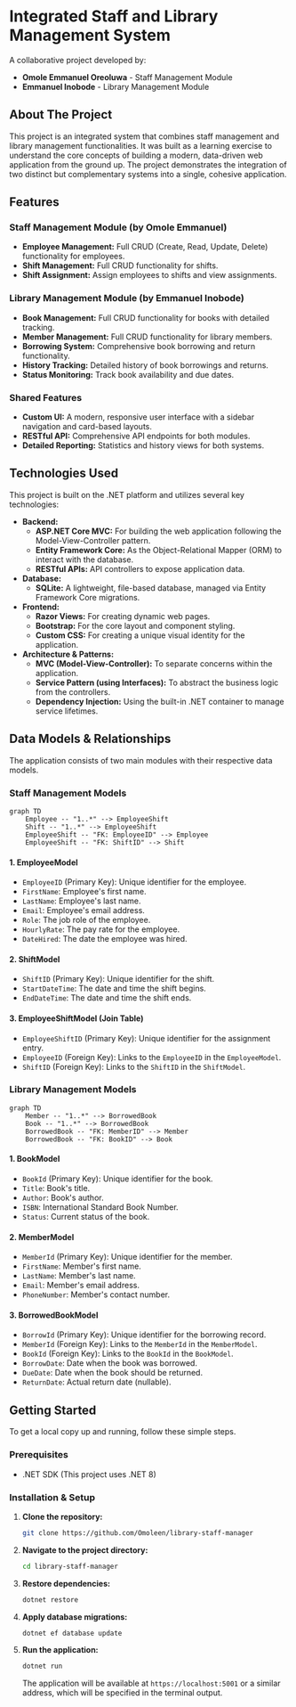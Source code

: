 # Integrated Staff and Library Management System

A collaborative project developed by:
- **Omole Emmanuel Oreoluwa** - Staff Management Module
- **Emmanuel Inobode** - Library Management Module

## About The Project

This project is an integrated system that combines staff management and library management functionalities. It was built as a learning exercise to understand the core concepts of building a modern, data-driven web application from the ground up. The project demonstrates the integration of two distinct but complementary systems into a single, cohesive application.

## Features

### Staff Management Module (by Omole Emmanuel)
* **Employee Management:** Full CRUD (Create, Read, Update, Delete) functionality for employees.
* **Shift Management:** Full CRUD functionality for shifts.
* **Shift Assignment:** Assign employees to shifts and view assignments.

### Library Management Module (by Emmanuel Inobode)
* **Book Management:** Full CRUD functionality for books with detailed tracking.
* **Member Management:** Full CRUD functionality for library members.
* **Borrowing System:** Comprehensive book borrowing and return functionality.
* **History Tracking:** Detailed history of book borrowings and returns.
* **Status Monitoring:** Track book availability and due dates.

### Shared Features
* **Custom UI:** A modern, responsive user interface with a sidebar navigation and card-based layouts.
* **RESTful API:** Comprehensive API endpoints for both modules.
* **Detailed Reporting:** Statistics and history views for both systems.

## Technologies Used

This project is built on the .NET platform and utilizes several key technologies:

* **Backend:**
  * **ASP.NET Core MVC:** For building the web application following the Model-View-Controller pattern.
  * **Entity Framework Core:** As the Object-Relational Mapper (ORM) to interact with the database.
  * **RESTful APIs:** API controllers to expose application data.
* **Database:**
  * **SQLite:** A lightweight, file-based database, managed via Entity Framework Core migrations.
* **Frontend:**
  * **Razor Views:** For creating dynamic web pages.
  * **Bootstrap:** For the core layout and component styling.
  * **Custom CSS:** For creating a unique visual identity for the application.
* **Architecture & Patterns:**
  * **MVC (Model-View-Controller):** To separate concerns within the application.
  * **Service Pattern (using Interfaces):** To abstract the business logic from the controllers.
  * **Dependency Injection:** Using the built-in .NET container to manage service lifetimes.

## Data Models & Relationships

The application consists of two main modules with their respective data models.

### Staff Management Models

```mermaid
graph TD
    Employee -- "1..*" --> EmployeeShift
    Shift -- "1..*" --> EmployeeShift
    EmployeeShift -- "FK: EmployeeID" --> Employee
    EmployeeShift -- "FK: ShiftID" --> Shift
```

#### 1. EmployeeModel
- `EmployeeID` (Primary Key): Unique identifier for the employee.
- `FirstName`: Employee's first name.
- `LastName`: Employee's last name.
- `Email`: Employee's email address.
- `Role`: The job role of the employee.
- `HourlyRate`: The pay rate for the employee.
- `DateHired`: The date the employee was hired.

#### 2. ShiftModel
- `ShiftID` (Primary Key): Unique identifier for the shift.
- `StartDateTime`: The date and time the shift begins.
- `EndDateTime`: The date and time the shift ends.

#### 3. EmployeeShiftModel (Join Table)
- `EmployeeShiftID` (Primary Key): Unique identifier for the assignment entry.
- `EmployeeID` (Foreign Key): Links to the `EmployeeID` in the `EmployeeModel`.
- `ShiftID` (Foreign Key): Links to the `ShiftID` in the `ShiftModel`.

### Library Management Models

```mermaid
graph TD
    Member -- "1..*" --> BorrowedBook
    Book -- "1..*" --> BorrowedBook
    BorrowedBook -- "FK: MemberID" --> Member
    BorrowedBook -- "FK: BookID" --> Book
```

#### 1. BookModel
- `BookId` (Primary Key): Unique identifier for the book.
- `Title`: Book's title.
- `Author`: Book's author.
- `ISBN`: International Standard Book Number.
- `Status`: Current status of the book.

#### 2. MemberModel
- `MemberId` (Primary Key): Unique identifier for the member.
- `FirstName`: Member's first name.
- `LastName`: Member's last name.
- `Email`: Member's email address.
- `PhoneNumber`: Member's contact number.

#### 3. BorrowedBookModel
- `BorrowId` (Primary Key): Unique identifier for the borrowing record.
- `MemberId` (Foreign Key): Links to the `MemberId` in the `MemberModel`.
- `BookId` (Foreign Key): Links to the `BookId` in the `BookModel`.
- `BorrowDate`: Date when the book was borrowed.
- `DueDate`: Date when the book should be returned.
- `ReturnDate`: Actual return date (nullable).

## Getting Started

To get a local copy up and running, follow these simple steps.

### Prerequisites

* .NET SDK (This project uses .NET 8)

### Installation & Setup

1. **Clone the repository:**
   ```sh
   git clone https://github.com/Omoleen/library-staff-manager
   ```
2. **Navigate to the project directory:**
   ```sh
   cd library-staff-manager
   ```
3. **Restore dependencies:**
   ```sh
   dotnet restore
   ```
4. **Apply database migrations:**
   ```sh
   dotnet ef database update
   ```
5. **Run the application:**
   ```sh
   dotnet run
   ```
   The application will be available at `https://localhost:5001` or a similar address, which will be specified in the terminal output.
